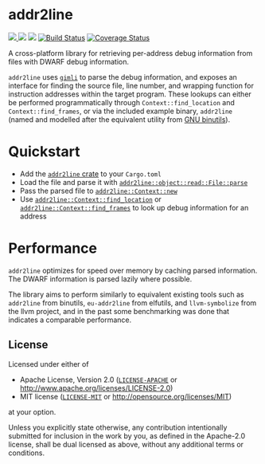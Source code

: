 # addr2line

[![](http://meritbadge.herokuapp.com/addr2line) ![](https://img.shields.io/crates/d/addr2line.svg)](https://crates.io/crates/addr2line)
[![](https://docs.rs/addr2line/badge.svg)](https://docs.rs/addr2line/)
[![Build Status](https://travis-ci.org/gimli-rs/addr2line.svg?branch=master)](https://travis-ci.org/gimli-rs/addr2line)
[![Coverage Status](https://coveralls.io/repos/github/gimli-rs/addr2line/badge.svg?branch=master)](https://coveralls.io/github/gimli-rs/addr2line?branch=master)

A cross-platform library for retrieving per-address debug information
from files with DWARF debug information.

`addr2line` uses [`gimli`](https://github.com/gimli-rs/gimli) to parse
the debug information, and exposes an interface for finding
the source file, line number, and wrapping function for instruction
addresses within the target program. These lookups can either be
performed programmatically through `Context::find_location` and
`Context::find_frames`, or via the included example binary,
`addr2line` (named and modelled after the equivalent utility from
[GNU binutils](https://sourceware.org/binutils/docs/binutils/addr2line.html)).

# Quickstart
 - Add the [`addr2line` crate](https://crates.io/crates/addr2line) to your `Cargo.toml`
 - Load the file and parse it with [`addr2line::object::read::File::parse`](https://docs.rs/object/*/object/read/struct.File.html#method.parse)
 - Pass the parsed file to [`addr2line::Context::new` ](https://docs.rs/addr2line/*/addr2line/struct.Context.html#method.new)
 - Use [`addr2line::Context::find_location`](https://docs.rs/addr2line/*/addr2line/struct.Context.html#method.find_location)
   or [`addr2line::Context::find_frames`](https://docs.rs/addr2line/*/addr2line/struct.Context.html#method.find_frames)
   to look up debug information for an address

# Performance

`addr2line` optimizes for speed over memory by caching parsed information.
The DWARF information is parsed lazily where possible.

The library aims to perform similarly to equivalent existing tools such
as `addr2line` from binutils, `eu-addr2line` from elfutils, and
`llvm-symbolize` from the llvm project, and in the past some benchmarking
was done that indicates a comparable performance.

## License

Licensed under either of

  * Apache License, Version 2.0 ([`LICENSE-APACHE`](./LICENSE-APACHE) or http://www.apache.org/licenses/LICENSE-2.0)
  * MIT license ([`LICENSE-MIT`](./LICENSE-MIT) or http://opensource.org/licenses/MIT)

at your option.

Unless you explicitly state otherwise, any contribution intentionally submitted
for inclusion in the work by you, as defined in the Apache-2.0 license, shall be
dual licensed as above, without any additional terms or conditions.
